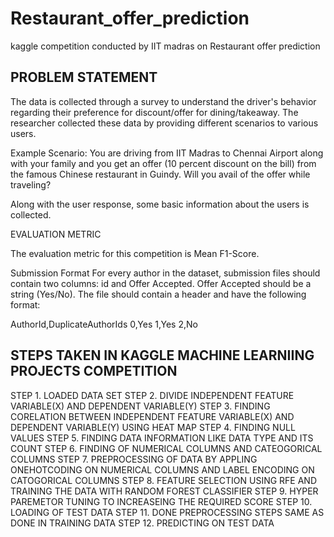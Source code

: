# Restaurant_offer_prediction
kaggle competition conducted by IIT madras on Restaurant offer prediction

## PROBLEM STATEMENT 

The data is collected through a survey to understand the driver's behavior regarding their preference for discount/offer for dining/takeaway.
The researcher collected these data by providing different scenarios to various users.

Example Scenario: You are driving from IIT Madras to Chennai Airport along with your family and you get an offer (10 percent discount on the bill) 
from the famous Chinese restaurant in Guindy. 
Will you avail of the offer while traveling?

Along with the user response, some basic information about the users is collected.

EVALUATION METRIC 

The evaluation metric for this competition is Mean F1-Score.

Submission Format
For every author in the dataset, submission files should contain two columns: id and Offer Accepted. Offer Accepted should be a string (Yes/No).
The file should contain a header and have the following format:

AuthorId,DuplicateAuthorIds
0,Yes
1,Yes
2,No


## STEPS TAKEN IN KAGGLE MACHINE LEARNIING PROJECTS COMPETITION 

STEP 1. LOADED DATA SET
STEP 2. DIVIDE INDEPENDENT FEATURE VARIABLE(X) AND DEPENDENT VARIABLE(Y) 
STEP 3. FINDING CORELATION BETWEEN INDEPENDENT FEATURE VARIABLE(X) AND DEPENDENT VARIABLE(Y) USING HEAT MAP
STEP 4. FINDING NULL VALUES
STEP 5. FINDING DATA INFORMATION LIKE DATA TYPE AND ITS COUNT
STEP 6. FINDING OF NUMERICAL COLUMNS AND CATEOGORICAL COLUMNS 
STEP 7. PREPROCESSING OF DATA BY APPLING ONEHOTCODING ON NUMERICAL COLUMNS AND LABEL ENCODING ON CATOGORICAL COLUMNS 
STEP 8. FEATURE SELECTION USING RFE AND TRAINING THE DATA WITH RANDOM FOREST CLASSIFIER 
STEP 9. HYPER PAREMETOR TUNING TO INCREASEING THE REQUIRED SCORE 
STEP 10. LOADING OF TEST DATA
STEP 11. DONE PREPROCESSING STEPS SAME AS DONE IN TRAINING DATA
STEP 12. PREDICTING ON TEST DATA  





